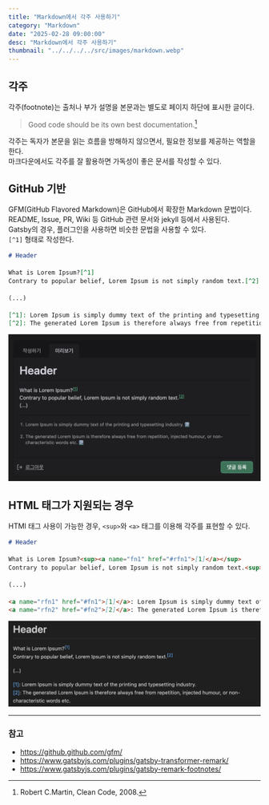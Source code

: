 ```yaml
---
title: "Markdown에서 각주 사용하기"
category: "Markdown"
date: "2025-02-28 09:00:00"
desc: "Markdown에서 각주 사용하기"
thumbnail: "../../../../src/images/markdown.webp"
---
```


## 각주

각주(footnote)는 출처나 부가 설명을 본문과는 별도로 페이지 하단에 표시한 글이다.

> Good code should be its own best documentation.[^1]

각주는 독자가 본문을 읽는 흐름을 방해하지 않으면서, 필요한 정보를 제공하는 역할을 한다.<br>
마크다운에서도 각주를 잘 활용하면 가독성이 좋은 문서를 작성할 수 있다.

## GitHub 기반

GFM(GitHub Flavored Markdown)은 GitHub에서 확장한 Markdown 문법이다.<br>
README, Issue, PR, Wiki 등 GitHub 관련 문서와 jekyll 등에서 사용된다.<br>
Gatsby의 경우, 플러그인을 사용하면 비슷한 문법을 사용할 수 있다.<br>
`[^1]` 형태로 작성한다.

```markdown
# Header

What is Lorem Ipsum?[^1]
Contrary to popular belief, Lorem Ipsum is not simply random text.[^2]

(...)

[^1]: Lorem Ipsum is simply dummy text of the printing and typesetting industry.
[^2]: The generated Lorem Ipsum is therefore always free from repetition, injected humour, or non-characteristic words etc.
```

![gfm-footnotes.png](gfm-footnotes.png)

## HTML 태그가 지원되는 경우

HTMl 태그 사용이 가능한 경우, `<sup>`와 `<a>` 태그를 이용해 각주를 표현할 수 있다.

```markdown
# Header

What is Lorem Ipsum?<sup><a name="fn1" href="#rfn1">[1]</a></sup>
Contrary to popular belief, Lorem Ipsum is not simply random text.<sup><a name="fn2" href="#rfn2">[2]</a></sup>

(...)

<a name="rfn1" href="#fn1">[1]</a>: Lorem Ipsum is simply dummy text of the printing and typesetting industry.
<a name="rfn2" href="#fn2">[2]</a>: The generated Lorem Ipsum is therefore always free from repetition, injected humour, or non-characteristic words etc.
```

![html-footnotes.png](html-footnotes.png)

---

### 참고

- https://github.github.com/gfm/
- https://www.gatsbyjs.com/plugins/gatsby-transformer-remark/
- https://www.gatsbyjs.com/plugins/gatsby-remark-footnotes/

[^1]: Robert C.Martin, Clean Code, 2008.

